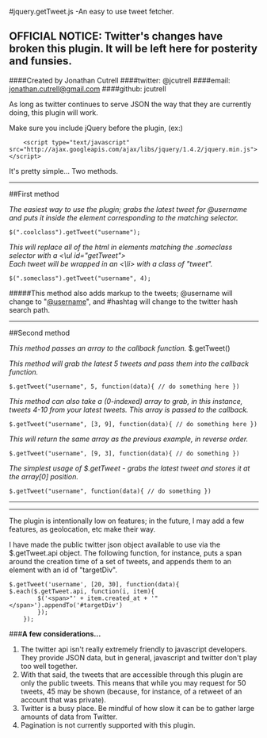 #jquery.getTweet.js -An easy to use tweet fetcher.


## OFFICIAL NOTICE: Twitter's changes have broken this plugin. It will be left here for posterity and funsies.

####Created by Jonathan Cutrell
####twitter: @jcutrell
####email: jonathan.cutrell@gmail.com
####github: jcutrell

As long as twitter continues to serve JSON the way that they are currently doing, this plugin will work.

Make sure you include jQuery before the plugin, (ex:)

		<script type="text/javascript" src="http://ajax.googleapis.com/ajax/libs/jquery/1.4.2/jquery.min.js"></script>

It's pretty simple... Two methods.

_____________________________________________________________________________________
##First method

*The easiest way to use the plugin; grabs the latest tweet for @username and puts it inside the element corresponding to the matching selector.*

	$(".coolclass").getTweet("username");
		
*This will replace all of the html in elements matching the .someclass selector with a <\ul id="getTweet">*		
*Each tweet will be wrapped in an <\li> with a class of "tweet".*

	$(".someclass").getTweet("username", 4);

#####This method also adds markup to the tweets; @username will change to "<a href="http://twitter.com/username">@username</a>", and #hashtag will change to the twitter hash search path.

_____________________________________________________________________________________
##Second method

*This method passes an array to the callback function.*
	$.getTweet()


*This method will grab the latest 5 tweets and pass them into the callback function.*

	$.getTweet("username", 5, function(data){ // do something here })

		
*This method can also take a (0-indexed) array to grab, in this instance, tweets 4-10 from your latest tweets.*
*This array is passed to the callback.*		

	$.getTweet("username", [3, 9], function(data){ // do something here })


		
*This will return the same array as the previous example, in reverse order.*

	$.getTweet("username", [9, 3], function(data){ // do something })

		
*The simplest usage of $.getTweet - grabs the latest tweet and stores it at the array[0] position.*
		
	$.getTweet("username", function(data){ // do something })

		
_____________________________________________________________________________________

_____________________________________________________________________________________


The plugin is intentionally low on features; in the future, I may add a few features, as geolocation, etc make their way.

I have made the public twitter json object available to use via the $.getTweet.api object. The following function, for instance, puts a span around the creation time of a set of tweets, and appends them to an element with an id of "targetDiv".

	$.getTweet('username', [20, 30], function(data){ $.each($.getTweet.api, function(i, item){
			$('<span>"' + item.created_at + '"</span>').appendTo('#targetDiv')
			});
		});

###**A few considerations...**

1. The twitter api isn't really extremely friendly to javascript developers. They provide JSON data, but in general, javascript and twitter don't play too well together.
2. With that said, the tweets that are accessible through this plugin are only the public tweets. This means that while you may request for 50 tweets, 45 may be shown (because, for instance, of a retweet of an account that was private).
3. Twitter is a busy place. Be mindful of how slow it can be to gather large amounts of data from Twitter.
4. Pagination is not currently supported with this plugin.
